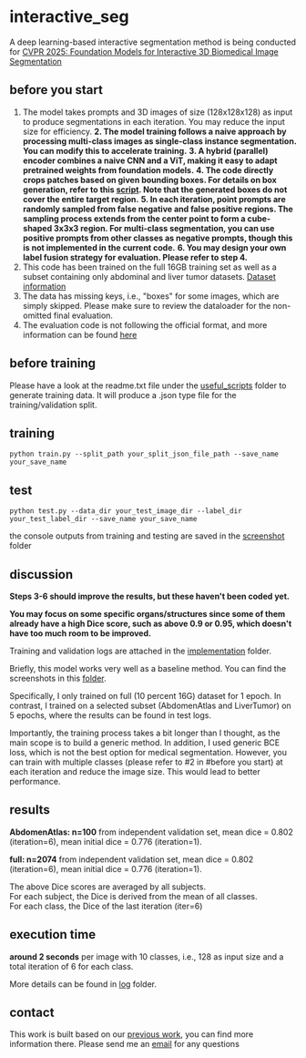 # interactive_seg
A deep learning-based interactive segmentation method is being conducted for [CVPR 2025: Foundation Models for Interactive 3D Biomedical Image Segmentation](https://www.codabench.org/competitions/5263/)


## before you start
1. The model takes prompts and 3D images of size (128x128x128) as input to produce segmentations in each iteration. You may reduce the input size for efficiency.
**2. The model training follows a naive approach by processing multi-class images as single-class instance segmentation. You can modify this to accelerate training.**
**3. A hybrid (parallel) encoder combines a naive CNN and a ViT, making it easy to adapt pretrained weights from foundation models.**
**4. The code directly crops patches based on given bounding boxes. For details on box generation, refer to this [script](https://github.com/JunMa11/CVPR-MedSegFMCompetition/blob/main/get_boxes.py). Note that the generated boxes do not cover the entire target region.**
**5. In each iteration, point prompts are randomly sampled from false negative and false positive regions. The sampling process extends from the center point to form a cube-shaped 3x3x3 region. For multi-class segmentation, you can use positive prompts from other classes as negative prompts, though this is not implemented in the current code.**
**6. You may design your own label fusion strategy for evaluation. Please refer to step 4.**
7. This code has been trained on the full 16GB training set as well as a subset containing only abdominal and liver tumor datasets. [Dataset information](https://www.codabench.org/competitions/5263/)
8. The data has missing keys, i.e., "boxes" for some images, which are simply skipped. Please make sure to review the dataloader for the non-omitted final evaluation.
9. The evaluation code is not following the official format, and more information can be found [here](https://www.codabench.org/competitions/5263/)

## before training

Please have a look at the readme.txt file under the [useful_scripts](https://github.com/HaoLi12345/interactive_seg/edit/main/src/useful_scripts) folder to generate training data. It will produce a .json type file for the training/validation split.


## training

```
python train.py --split_path your_split_json_file_path --save_name your_save_name
```


## test

```
python test.py --data_dir your_test_image_dir --label_dir your_test_label_dir --save_name your_save_name
```

the console outputs from training and testing are saved in the [screenshot](https://github.com/HaoLi12345/interactive_seg/edit/main/screenshots) folder

## discussion
**Steps 3-6 should improve the results, but these haven't been coded yet.**

**You may focus on some specific organs/structures since some of them already have a high Dice score, such as above 0.9 or 0.95, which doesn't have too much room to be improved.**

Training and validation logs are attached in the [implementation](https://github.com/HaoLi12345/interactive_seg/edit/main/src/implementation) folder. 

Briefly, this model works very well as a baseline method. You can find the screenshots in this [folder](https://github.com/HaoLi12345/interactive_seg/edit/main/screenshots). 

Specifically, I only trained on full (10 percent 16G) dataset for 1 epoch. In contrast, I trained on a selected subset (AbdomenAtlas and LiverTumor) on 5 epochs, where the results can be found in test logs.

Importantly, the training process takes a bit longer than I thought, as the main scope is to build a generic method. In addition, I used generic BCE loss, which is not the best option for medical segmentation.
However, you can train with multiple classes (please refer to #2 in #before you start) at each iteration and reduce the image size. This would lead to better performance.


## results

**AbdomenAtlas: n=100** from independent validation set, mean dice = 0.802 (iteration=6), mean initial dice = 0.776 (iteration=1).


**full: n=2074** from independent validation set, mean dice = 0.802 (iteration=6), mean initial dice = 0.776 (iteration=1).


The above Dice scores are averaged by all subjects. <br />
For each subject, the Dice is derived from the mean of all classes. <br />
For each class, the Dice of the last iteration (iter=6)

## execution time

**around 2 seconds** per image with 10 classes, i.e., 128 as input size and a total iteration of 6 for each class.

More details can be found in [log](https://github.com/HaoLi12345/interactive_seg/edit/main/src/implementation) folder.

## contact
This work is built based on our [previous work](https://github.com/MedICL-VU/PRISM), you can find more information there. Please send me an [email](hao.li.1@vanderbilt.edu) for any questions
 




